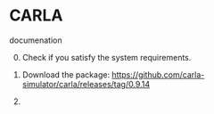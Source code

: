 # CARLA
documenation

0. Check if you satisfy the system requirements.

1. Download the package: https://github.com/carla-simulator/carla/releases/tag/0.9.14

2. 
